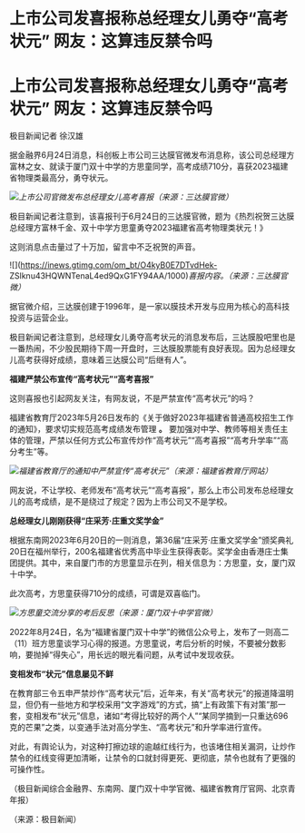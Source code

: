 # 上市公司发喜报称总经理女儿勇夺“高考状元” 网友：这算违反禁令吗

# 上市公司发喜报称总经理女儿勇夺“高考状元” 网友：这算违反禁令吗

极目新闻记者 徐汉雄

据金融界6月24日消息，科创板上市公司三达膜官微发布消息称，该公司总经理方富林之女、就读于厦门双十中学的方思童同学，高考成绩710分，喜获2023福建省物理类最高分，勇夺状元。

![](https://inews.gtimg.com/om_bt/OIaXvaUJrQ9KwMaCcrBCHlvJ28XnNVdgRegUt84GDjtAsAA/1000)_上市公司官微发布总经理女儿高考喜报（来源：三达膜官微）_

极目新闻记者注意到，该喜报刊于6月24日的三达膜官微，题为《热烈祝贺三达膜总经理方富林千金、双十中学方思童勇夺2023福建省高考物理类状元！》

这则消息点击量过了十万加，留言中不乏祝贺的声音。

![](https://inews.gtimg.com/om_bt/O4kyB0E7DTvdHek-
ZSlknu43HQWNTenaL4ed9QxG1FY94AA/1000)_喜报内容。（来源：三达膜官微）_

据官微介绍，三达膜创建于1996年，是一家以膜技术开发与应用为核心的高科技投资与运营企业。

极目新闻记者注意到，总经理女儿勇夺高考状元的消息发布后，三达膜股吧里也是一番热闹，不少股民期待下周一开盘时，三达膜股票能有良好表现。因为总经理女儿高考获得好成绩，意味着三达膜公司“后继有人”。

**福建严禁公布宣传“高考状元”“高考喜报”**

这则喜报也引起网友关注，有网友说，不是严禁宣传“高考状元”的吗？

福建省教育厅2023年5月26日发布的《关于做好2023年福建省普通高校招生工作的通知》，要求切实规范高考成绩发布管理 **。**
要加强对中学、教师等相关责任主体的管理，严禁以任何方式公布宣传炒作“高考状元”“高考喜报”“高考升学率”“高分考生”等。

![](https://inews.gtimg.com/om_bt/OGNRiec9Yc096agnIr3Cinw9nsWC_S4cn0jy88uE9snKcAA/1000)_福建省教育厅的通知中严禁宣传“高考状元”（来源：福建省教育厅网站）_

网友说，不让学校、老师发布“高考状元”“高考喜报”，那么上市公司发布总经理女儿的高考成绩，是不是绕过了规定？因为上市公司又不是学校。

**总经理女儿刚刚获得“庄采芳·庄重文奖学金”**

根据东南网2023年6月20日的一则消息，第36届“庄采芳·庄重文奖学金”颁奖典礼20日在福州举行，200名福建省优秀高中毕业生获得表彰。奖学金由香港庄士集团提供。其中，来自厦门市的方思童显示在列，相关信息为：方思童，女，厦门双十中学。

此次高考，方思童获得710分的成绩，可谓是双喜临门。

![](https://inews.gtimg.com/om_bt/OEokZJNFWiQGDfF4hRPXQ0ZmcEiv8bNbZKbNMETnxmMFkAA/1000)_方思童交流分享的考后反思（来源：厦门双十中学官微）_

2022年8月24日，名为“福建省厦门双十中学”的微信公众号上，发布了一则高二（11）班方思童谈学习心得的报道。方思童说，考后分析的时候，不要被分数影响，要抛掉“得失心”，用长远的眼光看问题，从考试中发现收获。

**变相发布“状元”信息屡见不鲜**

在教育部三令五申严禁炒作“高考状元”后，近年来，有关“高考状元”的报道降温明显，但仍有一些地方和学校采用“文字游戏”的方式，搞“上有政策下有对策”那一套，变相发布“状元”信息，诸如“考得比较好的两个人”“某同学摘到一只重达696克的芒果”之类，以变通手法对高分学生、“高考状元”和升学率进行宣传。

对此，有舆论认为，对这种打擦边球的逾越红线行为，也该堵住相关漏洞，让炒作禁令的红线变得更加清晰，让禁令的口就封得更死、更彻底，禁令也就有了更强的可操作性。

（极目新闻综合金融界、东南网、厦门双十中学官微、福建省教育厅官网、北京青年报）

（来源：极目新闻）

